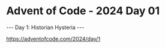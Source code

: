 # Advent of Code - 2024 Day 01

--- Day 1: Historian Hysteria ---

https://adventofcode.com/2024/day/1
